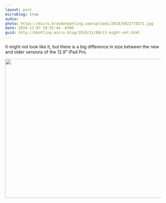 ```yaml
---
layout: post
microblog: true
audio: 
photo: https://micro.brandonbohling.com/uploads/2018/b922778371.jpg
date: 2018-11-07 19:55:44 -0700
guid: http://bbohling.micro.blog/2018/11/08/it-might-not.html
---
```

It might not look like it, but there is a big difference in size between the new and older versions of the 12.9” iPad Pro. 

<img src="https://micro.brandonbohling.com/uploads/2018/b922778371.jpg" width="600" height="450" />
